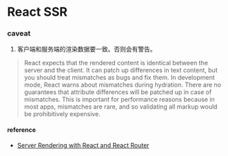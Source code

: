 # React SSR

### caveat
1. 客户端和服务端的渲染数据要一致。否则会有警告。

> React expects that the rendered content is identical between the server and the client. It can patch up differences in text content, but you should treat mismatches as bugs and fix them. In development mode, React warns about mismatches during hydration. There are no guarantees that attribute differences will be patched up in case of mismatches. This is important for performance reasons because in most apps, mismatches are rare, and so validating all markup would be prohibitively expensive.

#### reference

- [Server Rendering with React and React Router](https://tylermcginnis.com/react-router-server-rendering/)